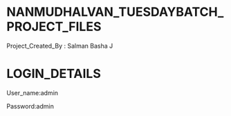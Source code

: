 # NANMUDHALVAN_TUESDAYBATCH_PROJECT_FILES

Project_Created_By : Salman Basha J

# LOGIN_DETAILS

User_name:admin

Password:admin
